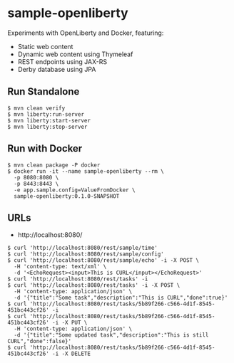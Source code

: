 # sample-openliberty

Experiments with OpenLiberty and Docker, featuring:

- Static web content
- Dynamic web content using Thymeleaf
- REST endpoints using JAX-RS 
- Derby database using JPA 

## Run Standalone

~~~
$ mvn clean verify
$ mvn liberty:run-server
$ mvn liberty:start-server
$ mvn liberty:stop-server
~~~

## Run with Docker

~~~
$ mvn clean package -P docker 
$ docker run -it --name sample-openliberty --rm \
  -p 8080:8080 \
  -p 8443:8443 \
  -e app.sample.config=ValueFromDocker \
  sample-openliberty:0.1.0-SNAPSHOT
~~~

## URLs

- http://localhost:8080/

~~~
$ curl 'http://localhost:8080/rest/sample/time'
$ curl 'http://localhost:8080/rest/sample/config'
$ curl 'http://localhost:8080/rest/sample/echo' -i -X POST \
  -H 'content-type: text/xml' \
  -d '<EchoRequest><input>This is CURL</input></EchoRequest>'
$ curl 'http://localhost:8080/rest/tasks' -i
$ curl 'http://localhost:8080/rest/tasks' -i -X POST \
  -H 'content-type: application/json' \
  -d '{"title":"Some task","description":"This is CURL","done":true}'
$ curl 'http://localhost:8080/rest/tasks/5b89f266-c566-4d1f-8545-451bc443cf26' -i
$ curl 'http://localhost:8080/rest/tasks/5b89f266-c566-4d1f-8545-451bc443cf26' -i -X PUT \
  -H 'content-type: application/json' \
  -d '{"title":"Some updated task","description":"This is still CURL","done":false}'
$ curl 'http://localhost:8080/rest/tasks/5b89f266-c566-4d1f-8545-451bc443cf26' -i -X DELETE
~~~
